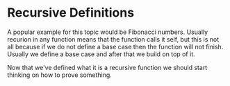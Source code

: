 # Recursive Definitions

A popular example for this topic would be Fibonacci numbers. Usually recurion in any function means that the function calls it self, but this is not all because if we do not define a base case then the function will not finish. Usually we define a base case and after that we build on top of it.

Now that we've defined what it is a recursive function we should start thinking on how to prove something.
